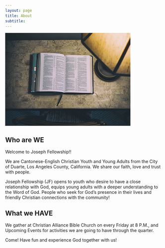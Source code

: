 ```yaml
---
layout: page
title: About
subtitle: 
---
```


<p>
<img src="/img/aaron-burden-181246-unsplash.jpg" />
</p>

## Who are WE

Welcome to Joseph Fellowship!!

We are Cantonese-English Christian Youth and Young Adults from the City of Duarte, Los Angeles County, California. We share our faith, love and trust with people.

Joseph Fellowship (JF) opens to youth who desire to have a close relationship with God, equips young adults with a deeper understanding to the Word of God. People who seek for God’s presence in their lives and friendly Christian connections with the community!

## What we HAVE

We gather at Christian Alliance Bible Church on every Friday at 8 P.M.,
and Upcoming Events for activities we are going to have through the quarter.

Come! Have fun and experience God together with us!